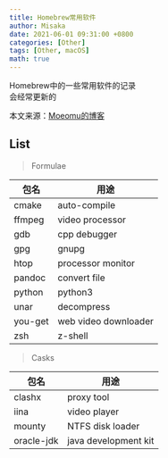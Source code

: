 ```yaml
---
title: Homebrew常用软件
author: Misaka
date: 2021-06-01 09:31:00 +0800
categories: [Other]
tags: [Other, macOS]
math: true
---
```


Homebrew中的一些常用软件的记录  
会经常更新的

本文来源：[Moeomu的博客](/posts/Homebrew常用软件/)

## List

> Formulae

| 包名 | 用途 |
|-|-|
| cmake | auto-compile |
| ffmpeg | video processor |
| gdb | cpp debugger |
| gpg | gnupg |
| htop | processor monitor |
| pandoc | convert file |
| python | python3 |
| unar | decompress |
| you-get | web video downloader |
| zsh | z-shell |

> Casks

| 包名 | 用途 |
|-|-|
| clashx | proxy tool |
| iina | video player |
| mounty | NTFS disk loader |
| oracle-jdk | java development kit |
